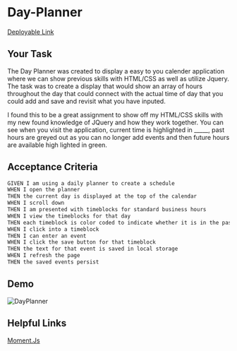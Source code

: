 # Day-Planner

[Deployable Link]()

## Your Task
The Day Planner was created to display a easy to you calender application where we can show previous skills with HTML/CSS as well as utilize Jquery. The task was to create a display that would show an array of hours throughout the day that could connect with the actual time of day that you could add and save and revisit what you have inputed.

I found this to be a great assignment to show off my HTML/CSS skills with my new found knowledge of JQuery and how they work together. You can see when you visit the application, current time is highlighted in _____, past hours are greyed out as you can no longer add events and then future hours are available high lighted in green.

## Acceptance Criteria

```md
GIVEN I am using a daily planner to create a schedule
WHEN I open the planner
THEN the current day is displayed at the top of the calendar
WHEN I scroll down
THEN I am presented with timeblocks for standard business hours
WHEN I view the timeblocks for that day
THEN each timeblock is color coded to indicate whether it is in the past, present, or future
WHEN I click into a timeblock
THEN I can enter an event
WHEN I click the save button for that timeblock
THEN the text for that event is saved in local storage
WHEN I refresh the page
THEN the saved events persist
```

## Demo
![DayPlanner](Assets/Images/DPdemo.gif)


## Helpful Links


[Moment.Js](https://momentjs.com/)
